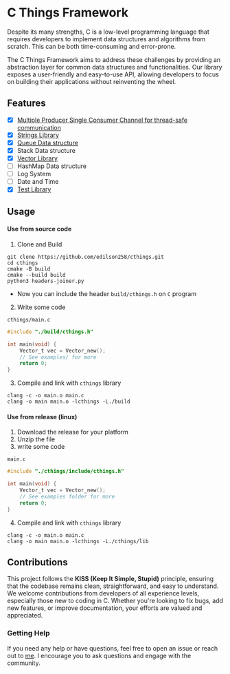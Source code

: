 # C Things Framework
Despite its many strengths, C is a low-level programming language that requires developers to implement data structures and algorithms from scratch. This can be both time-consuming and error-prone.

The C Things Framework aims to address these challenges by providing an abstraction layer for common data structures and functionalities. Our library exposes a user-friendly and easy-to-use API, allowing developers to focus on building their applications without reinventing the wheel.

## Features
- [x] [Multiple Producer Single Consumer Channel for thread-safe communication](docs/MPSC.md)
- [x] [Strings Library](docs/STRINGS.md)
- [x] [Queue Data structure](docs/QUEUE.md)
- [x] Stack Data structure
- [x] [Vector Library](docs/VECTORS.md)
- [ ] HashMap Data structure
- [ ] Log System
- [ ] Date and Time
- [x] [Test Library](docs/TESTLIB.md)

## Usage

#### Use from source code

1. Clone and Build

```shell
git clone https://github.com/edilson258/cthings.git
cd cthings
cmake -B build
cmake --build build
python3 headers-joiner.py
```
- Now you can include the header `build/cthings.h` on `C` program

2. Write some code 

`cthings/main.c`

```c
#include "./build/cthings.h"

int main(void) {
    Vector_t vec = Vector_new();
    // See examples/ for more
    return 0;
}
```

3. Compile and link with `cthings` library

```shell
clang -c -o main.o main.c
clang -o main main.o -lcthings -L./build
```

#### Use from release (linux)

1. Download the release for your platform
2. Unzip the file
3. write some code

`main.c`
```c
#include "./cthings/include/cthings.h"

int main(void) {
    Vector_t vec = Vector_new();
    // See examples folder for more
    return 0;
}
```
4. Compile and link with `cthings` library

```shell
clang -c -o main.o main.c
clang -o main main.o -lcthings -L./cthings/lib
```

## Contributions

This project follows the **KISS (Keep It Simple, Stupid)** principle, ensuring that the codebase remains clean, straightforward, and easy to understand. We welcome contributions from developers of all experience levels, especially those new to coding in C. Whether you're looking to fix bugs, add new features, or improve documentation, your efforts are valued and appreciated.

### Getting Help

If you need any help or have questions, feel free to open an issue or reach out to [me](mailto:dev.258.edilson@gmail.com). I encourage you to ask questions and engage with the community.
